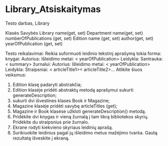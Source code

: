 # Library_Atsiskaitymas
Testo darbas, Library

Klasės       Savybės
Library      name(get, set)
Department   name(get, set)   numberOfPublications (get, set)
Edition      name (get, set)   author(get, set)   yearOfPublication (get, set)

Testo reikalavimai:
Reikia suformuoti leidinio tekstinį aprašymą tokia forma:
knygai: Autorius: <author>
Išleidimo metai: < yearOfPublication>
Leidykla: <name>
Santrauka: < summary>
žurnalui: Autorius: <author>
Išleidimo metai: < yearOfPublication>
Leidykla: <name>
Straipsniai: < articleTitle1>< articleTitle2>…
Atlikite šiuos veiksmus:
1. Edition klasę padaryti abstrakčia; 
2. Edition klasėje pridėti abstraktų metodą aprašymui sukurti generateDescription; 
3. sukurti dvi išvestines klases Book ir Magazine; 
4. Magazine klasėje pridėti savybę articleTitles (get);
5. Magazine ir Book klasėse užkloti generateDescription() metodą.
6. Pridėkite dvi knygas ir vieną žurnalą į tam tikrą bibliotekos skyrių. Pridėkite du straipsnius prie žurnalo.
7. Ekrane rodyti kiekvieno skyriaus leidinių aprašą. 
8. Surikiuokite leidinius pagal jų išleidimo metus mažėjimo tvarka. Gautą rezultatą išveskite į
ekraną. 
